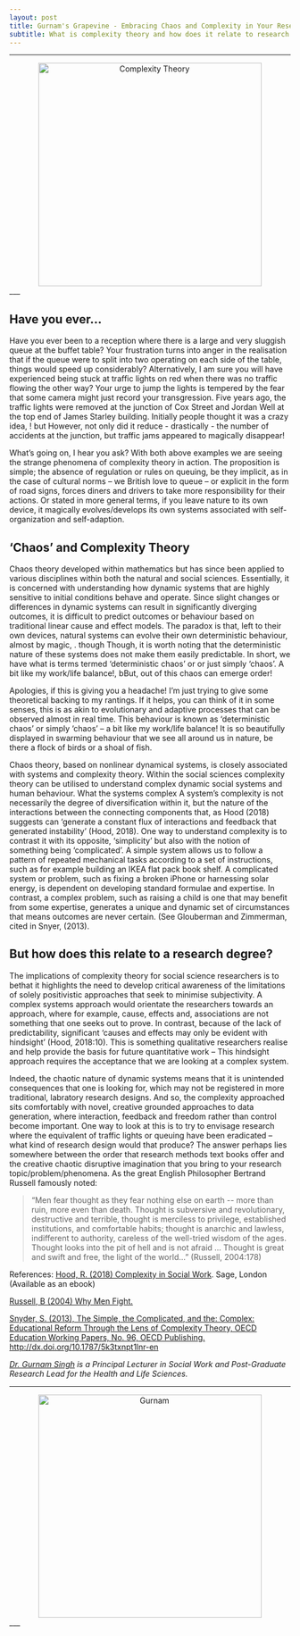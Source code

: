 ```yaml
---
layout: post
title: Gurnam's Grapevine - Embracing Chaos and Complexity in Your Research.
subtitle: What is complexity theory and how does it relate to research degrees?
---
```



___
<center>
  <img src="https://upload.wikimedia.org/wikipedia/commons/thumb/c/c7/Complex_systems_thoery.jpg/1148px-Complex_systems_thoery.jpg" alt="Complexity Theory" width = "400" />
</center>
___

## Have you ever…

Have you ever been to a reception where there is a large and very sluggish queue at the buffet table? Your frustration turns into anger in the realisation that if the queue were to split into two operating on each side of the table, things would speed up considerably? Alternatively, I am sure you will have experienced being stuck at traffic lights on red when there was no traffic flowing the other way? Your urge to jump the lights is tempered by the fear that some camera might just record your transgression. Five years ago, the traffic lights were removed at the junction of Cox Street and Jordan Well at the top end of James Starley building. Initially people thought it was a crazy idea, ! but However, not only did it reduce - drastically - the number of accidents at the junction, but traffic jams appeared to magically disappear!

What’s going on, I hear you ask?  With both above examples we are seeing the strange phenomena of complexity theory in action. The proposition is simple; the absence of regulation or rules on queuing, be they implicit, as in the case of cultural norms – we British love to queue – or explicit in the form of road signs, forces diners and drivers to take more responsibility for their actions. Or stated in more general terms, if you leave nature to its own device, it magically evolves/develops its own systems associated with self-organization and self-adaption.

## ‘Chaos’ and Complexity Theory

Chaos theory developed within mathematics but has since been applied to various disciplines within both the natural and social sciences. Essentially, it is concerned with understanding how dynamic systems that are highly sensitive to initial conditions behave and operate.  Since slight changes or differences in dynamic systems can result in significantly diverging outcomes, it is difficult to predict outcomes or behaviour based on traditional linear cause and effect models. The paradox is that, left to their own devices, natural systems can evolve their own deterministic behaviour, almost by magic, . though Though, it is worth noting that the deterministic nature of these systems does not make them easily predictable. In short, we have what is terms termed ‘deterministic chaos’ or or just simply ‘chaos’. A bit like my work/life balance!, bBut, out of this chaos can emerge order!

Apologies, if this is giving you a headache! I’m just trying to give some theoretical backing to my rantings. If it helps, you can think of it in some senses, this is  as akin to evolutionary and adaptive processes that can be observed almost in real time.  This behaviour is known as ‘deterministic chaos’ or simply ‘chaos’ – a bit like my work/life balance! It is so beautifully displayed in swarming behaviour that we see all around us in nature, be there a flock of birds or a shoal of fish.  

Chaos theory, based on nonlinear dynamical systems, is closely associated with systems and complexity theory. Within the social sciences complexity theory can be utilised to understand complex dynamic social systems and human behaviour. What the systems complex A system’s complexity is not necessarily the degree of diversification within it, but the nature of the interactions between the connecting components that, as Hood (2018) suggests can ‘generate a constant flux of interactions and feedback that generated instability’ (Hood, 2018). One way to understand complexity is to contrast it with its opposite, ‘simplicity’ but also with the notion of something being ‘complicated’. A simple system allows us to follow a pattern of repeated mechanical tasks according to a set of instructions, such as for example building an IKEA flat pack book shelf. A complicated system or problem, such as fixing a broken iPhone or harnessing solar energy, is dependent on developing standard formulae and expertise. In contrast, a complex problem, such as raising a child is one that may benefit from some expertise, generates a unique and dynamic set of circumstances that means outcomes are never certain. (See Glouberman and Zimmerman, cited in Snyer, (2013).

## But how does this relate to a research degree?

The implications of complexity theory for social science researchers is to bethat it highlights the need to develop critical awareness of the limitations of solely positivistic approaches that seek to minimise subjectivity. A complex systems approach would orientate the researchers towards an approach, where for example, cause, effects and, associations are not something that one seeks out to prove. In contrast, because of the lack of predictability, significant ‘causes and effects may only be evident with hindsight’ (Hood, 2018:10). This is something qualitative researchers realise and help provide the basis for future quantitative work – This hindsight approach requires the acceptance that we are looking at a complex system.


 Indeed, the chaotic nature of dynamic systems means that it is unintended consequences that one is looking for, which may not be registered in more traditional, labratory research designs. And so, the complexity approached sits comfortably with novel, creative grounded approaches to data generation, where interaction, feedback and freedom rather than control become important. One way to look at this is to try to envisage research where the equivalent of traffic lights or queuing have been eradicated – what kind of research design would that produce? The answer perhaps lies somewhere between the order that research methods text books offer and the creative chaotic disruptive imagination that you bring to your research topic/problem/phenomena. As the great English Philosopher Bertrand Russell famously noted:

> “Men fear thought as they fear nothing else on earth -- more than ruin, more even than death. Thought is subversive and revolutionary, destructive and terrible, thought is merciless to privilege, established institutions, and comfortable habits; thought is anarchic and lawless, indifferent to authority, careless of the well-tried wisdom of the ages. Thought looks into the pit of hell and is not afraid ... Thought is great and swift and free, the light of the world...” (Russell, 2004:178)


References:
[Hood, R. (2018) Complexity in Social Work](https://www.amazon.co.uk/Complexity-Social-Work-Rick-Hood/dp/1473993814). Sage, London (Available as an ebook)

[Russell, B (2004) Why Men Fight.](https://philpapers.org/rec/RUSWMF)

[Snyder, S. (2013), The Simple, the Complicated, and the: Complex: Educational Reform Through the Lens of Complexity Theory, OECD Education Working Papers, No. 96, OECD Publishing.](https://pdfs.semanticscholar.org/e3c0/bb628b0e92f4e15b93dbd74c542aa608c6ba.pdf)
http://dx.doi.org/10.1787/5k3txnpt1lnr-en

*[Dr. Gurnam Singh](http://www.coventry.ac.uk/research/research-directories/researchers/gurnam-singh/) is a Principal Lecturer in Social Work and Post-Graduate Research Lead for the Health and Life Sciences.*

___
<center>
  <img src="{{ site.baseurl }}/img/Gurnam.jpg" alt="Gurnam" width = "400" />
</center>
___
